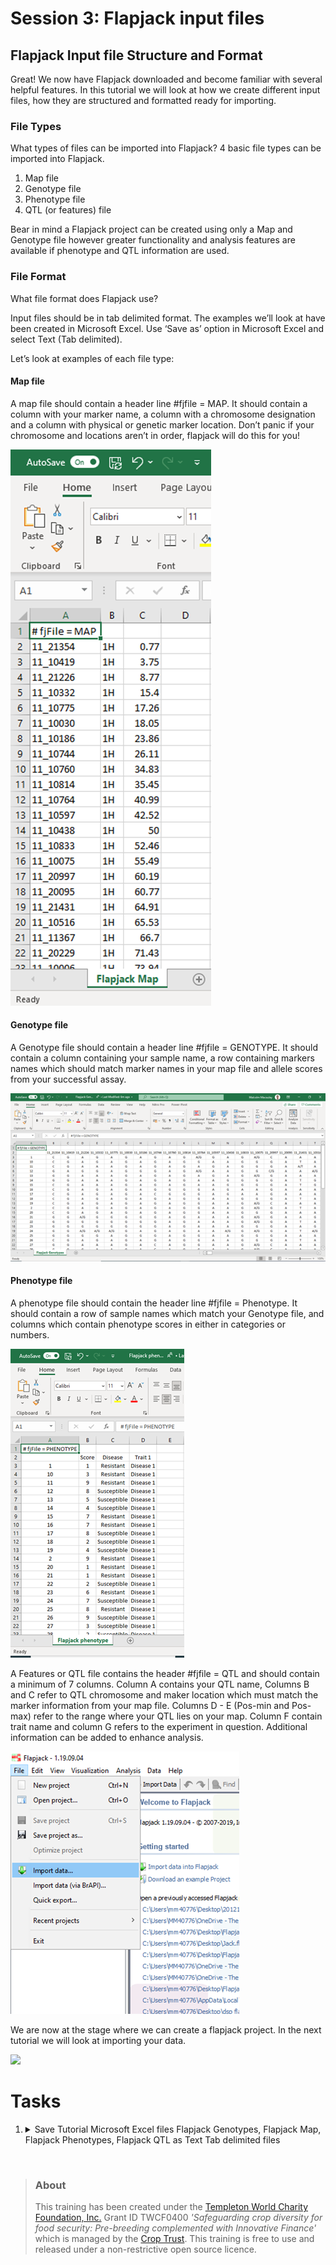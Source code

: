 # Session 3: Flapjack input files

## Flapjack Input file Structure and Format
Great! We now have Flapjack downloaded and become familiar with several helpful features.
In this tutorial we will look at how we create different input files, how they are structured and formatted ready for importing.

### File Types
What types of files can be imported into Flapjack?
4 basic file types can be imported into Flapjack.
<ol>
    <li>Map file</li>
    <li>Genotype file</li>
    <li>Phenotype file</li>
    <li>QTL (or features) file</li>
</ol>

Bear in mind a Flapjack project can be created using only a Map and Genotype file however greater functionality and analysis features are available if phenotype and QTL information are used. 

### File Format
What file format does Flapjack use?

Input files should be in tab delimited format. The examples we’ll look at have been created in Microsoft Excel. Use ‘Save as’ option in Microsoft Excel and select Text (Tab delimited). 

Let’s look at examples of each file type:

#### Map file
A map file should contain a header line #fjfile = MAP. It should contain a column with your marker name, a column with a chromosome designation and a column with physical or genetic marker location. Don’t panic if your chromosome and locations aren’t in order, flapjack will do this for you!

<img src="flapjack-3/flapjack1.png" style="max-width: 100%;">
 
#### Genotype file
A Genotype file should contain a header line #fjfile = GENOTYPE. It should contain a column containing your sample name, a row containing markers names which should match marker names in your map file and allele scores from your successful assay. 

<img src="flapjack-3/flapjack2.png" style="max-width: 100%;">
 
#### Phenotype file
A phenotype file should contain the header line #fjfile = Phenotype. It should contain a row of sample names which match your Genotype file, and columns which contain phenotype scores in either in categories or numbers.

<img src="flapjack-3/flapjack3.png" style="max-width: 100%;">
 
A Features or QTL file contains the header #fjfile = QTL and should contain a minimum of 7 columns. Column A contains your QTL name, Columns B and C refer to QTL chromosome and maker location which must match the marker information from your map file. Columns D - E (Pos-min and Pos-max) refer to the range where your QTL lies on your map. Column F contain trait name and column G refers to the experiment in question. Additional information can be added to enhance analysis.

<img src="flapjack-4/flapjack1.png" style="max-width: 100%;">
 
We are now at the stage where we can create a flapjack project. In the next tutorial we will look at importing your data.

<a href="https://www.youtube.com/watch?v=0WyqcLQOm8Q"><img src="https://img.youtube.com/vi/0WyqcLQOm8Q/0.jpg" width="25%"></a>

# Tasks
1.	<details><summary>Save Tutorial Microsoft Excel files Flapjack Genotypes, Flapjack Map, Flapjack Phenotypes, Flapjack QTL as Text Tab delimited files</summary>Hello World</details>




<br/>

> ### About
> This training has been created under the <a href="https://www.templetonworldcharity.org/">Templeton World Charity Foundation, Inc.</a> Grant ID TWCF0400 *'Safeguarding crop diversity for food security: Pre-breeding complemented with Innovative Finance'* which is managed by the <a href="https://www.croptrust.org/">Crop Trust</a>. This training is free to use and released under a non-restrictive open source licence.
